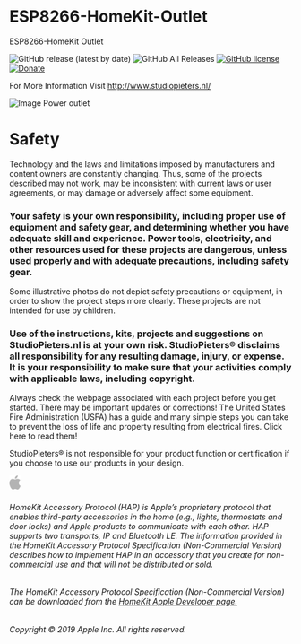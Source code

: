# ESP8266-HomeKit-Outlet
ESP8266-HomeKit Outlet

![GitHub release (latest by date)](https://img.shields.io/github/v/release/achimpieters/ESP8266-HomeKit-Power-Outlet)
![GitHub All Releases](https://img.shields.io/github/downloads/achimpieters/ESP8266-HomeKit-Power-Outlet/total)
[![GitHub license](https://img.shields.io/badge/License-MIT-yellow.svg)](https://raw.githubusercontent.com/hyperion-project/hyperion.ng/master/LICENSE)
[![Donate](https://img.shields.io/badge/donate-PayPal-blue.svg)](https://paypal.me/AJFPieters)

For More Information Visit http://www.studiopieters.nl/

![Image Power outlet](https://raw.githubusercontent.com/AchimPieters/ESP8266-HomeKit-Power-Outlet/master/ESP%20HomeKit%20Power%20Outlet.png)

# Safety

Technology and the laws and limitations imposed by manufacturers and content owners are constantly changing. Thus, some of the projects described may not work, may be inconsistent with current laws or user agreements, or may damage or adversely affect some equipment.

### Your safety is your own responsibility, including proper use of equipment and safety gear, and determining whether you have adequate skill and experience. Power tools, electricity, and other resources used for these projects are dangerous, unless used properly and with adequate precautions, including safety gear.

Some illustrative photos do not depict safety precautions or equipment, in order to show the project steps more clearly. These projects are not intended for use by children.

### Use of the instructions, kits, projects and suggestions on StudioPieters.nl is at your own risk. StudioPieters® disclaims all responsibility for any resulting damage, injury, or expense. It is your responsibility to make sure that your activities comply with applicable laws, including copyright.

Always check the webpage associated with each project before you get started. There may be important updates or corrections! The United States Fire Administration (USFA) has a guide and many simple steps you can take to prevent the loss of life and property resulting from electrical fires. Click here to read them!

StudioPieters® is not responsible for your product function or certification if you choose to use our products in your design.








<img src="https://raw.githubusercontent.com/AchimPieters/ESP8266-HomeKit-Fountain-light/master/Images/apple_logo.png" width="20"/>

###### HomeKit Accessory Protocol (HAP) is Apple’s proprietary protocol that enables third-party accessories in the home (e.g., lights, thermostats and door locks) and Apple products to communicate with each other. HAP supports two transports, IP and Bluetooth LE. The information provided in the HomeKit Accessory Protocol Specification (Non-Commercial Version) describes how to implement HAP in an accessory that you create for non-commercial use and that will not be distributed or sold.

###### The HomeKit Accessory Protocol Specification (Non-Commercial Version) can be downloaded from the [HomeKit Apple Developer page.](https://developer.apple.com/homekit/)

###### Copyright © 2019 Apple Inc. All rights reserved.
